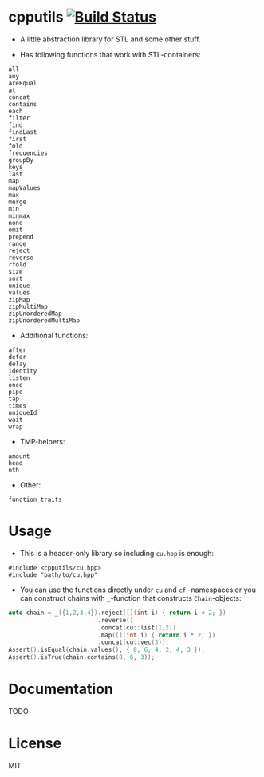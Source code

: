 cpputils [![Build Status](https://travis-ci.org/baabelfish/cpputils.svg?branch=master)](https://travis-ci.org/baabelfish/cpputils)
========

- A little abstraction library for STL and some other stuff.

- Has following functions that work with STL-containers:

```
all
any
areEqual
at
concat
contains
each
filter
find
findLast
first
fold
frequencies
groupBy
keys
last
map
mapValues
max
merge
min
minmax
none
omit
prepend
range
reject
reverse
rfold
size
sort
unique
values
zipMap
zipMultiMap
zipUnorderedMap
zipUnorderedMultiMap
```

- Additional functions:

```
after
defer
delay
identity
listen
once
pipe
tap
times
uniqueId
wait
wrap
```

- TMP-helpers:

```
amount
head
nth
```

- Other:
```
function_traits
```


# Usage
- This is a header-only library so including `cu.hpp` is enough:
```
#include <cpputils/cu.hpp>
#include "path/to/cu.hpp"
```

- You can use the functions directly under `cu` and `cf` -namespaces or
 you can construct chains with `_`-function that constructs `Chain`-objects:

```cpp
auto chain = _({1,2,3,4}).reject([](int i) { return i < 2; })
                         .reverse()
                         .concat(cu::list(1,2))
                         .map([](int i) { return i * 2; })
                         .concat(cu::vec(3));
Assert().isEqual(chain.values(), { 8, 6, 4, 2, 4, 3 });
Assert().isTrue(chain.contains(8, 6, 3));
```

# Documentation
TODO

# License
MIT
